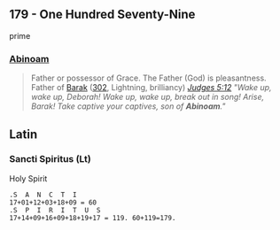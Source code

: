 ## 179 - One Hundred Seventy-Nine
prime

### [Abinoam](/keys/ABINVOM)
> Father or possessor of Grace. The Father (God) is pleasantness. Father of [Barak](/keys/BRQ) ([302](302), Lightning, brilliancy) _[Judges 5:12](http://biblehub.com/judges/5-12.htm) "Wake up, wake up, Deborah! Wake up, wake up, break out in song! Arise, Barak! Take captive your captives, son of **Abinoam**."_

## Latin

### Sancti Spiritus (Lt)
Holy Spirit

    .S  A  N  C  T  I
    17+01+12+03+18+09 = 60
    .S  P  I  R  I  T  U  S
    17+14+09+16+09+18+19+17 = 119. 60+119=179.
